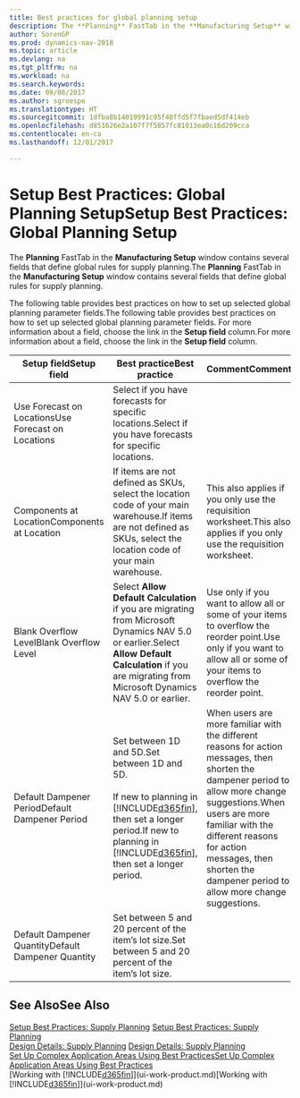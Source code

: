 ```yaml
---
title: Best practices for global planning setup
description: The **Planning** FastTab in the **Manufacturing Setup** window contains several fields that define global rules for supply planning.
author: SorenGP
ms.prod: dynamics-nav-2018
ms.topic: article
ms.devlang: na
ms.tgt_pltfrm: na
ms.workload: na
ms.search.keywords: 
ms.date: 09/08/2017
ms.author: sgroespe
ms.translationtype: HT
ms.sourcegitcommit: 1dfba8b14019991c95f40ffd5f7fbaed5df414eb
ms.openlocfilehash: d851626e2a107f7f5857fc81013ea0c16d209cca
ms.contentlocale: en-ca
ms.lasthandoff: 12/01/2017

---
```

# <a name="setup-best-practices-global-planning-setup"></a><span data-ttu-id="f725f-103">Setup Best Practices: Global Planning Setup</span><span class="sxs-lookup"><span data-stu-id="f725f-103">Setup Best Practices: Global Planning Setup</span></span>
<span data-ttu-id="f725f-104">The **Planning** FastTab in the **Manufacturing Setup** window contains several fields that define global rules for supply planning.</span><span class="sxs-lookup"><span data-stu-id="f725f-104">The **Planning** FastTab in the **Manufacturing Setup** window contains several fields that define global rules for supply planning.</span></span>  

 <span data-ttu-id="f725f-105">The following table provides best practices on how to set up selected global planning parameter fields.</span><span class="sxs-lookup"><span data-stu-id="f725f-105">The following table provides best practices on how to set up selected global planning parameter fields.</span></span> <span data-ttu-id="f725f-106">For more information about a field, choose the link in the **Setup field** column.</span><span class="sxs-lookup"><span data-stu-id="f725f-106">For more information about a field, choose the link in the **Setup field** column.</span></span>  

|<span data-ttu-id="f725f-107">Setup field</span><span class="sxs-lookup"><span data-stu-id="f725f-107">Setup field</span></span>|<span data-ttu-id="f725f-108">Best practice</span><span class="sxs-lookup"><span data-stu-id="f725f-108">Best practice</span></span>|<span data-ttu-id="f725f-109">Comment</span><span class="sxs-lookup"><span data-stu-id="f725f-109">Comment</span></span>|  
|-----------------|-------------------|-------------|  
|<span data-ttu-id="f725f-110">Use Forecast on Locations</span><span class="sxs-lookup"><span data-stu-id="f725f-110">Use Forecast on Locations</span></span>|<span data-ttu-id="f725f-111">Select if you have forecasts for specific locations.</span><span class="sxs-lookup"><span data-stu-id="f725f-111">Select if you have forecasts for specific locations.</span></span>||  
|<span data-ttu-id="f725f-112">Components at Location</span><span class="sxs-lookup"><span data-stu-id="f725f-112">Components at Location</span></span>|<span data-ttu-id="f725f-113">If items are not defined as SKUs, select the location code of your main warehouse.</span><span class="sxs-lookup"><span data-stu-id="f725f-113">If items are not defined as SKUs, select the location code of your main warehouse.</span></span>|<span data-ttu-id="f725f-114">This also applies if you only use the requisition worksheet.</span><span class="sxs-lookup"><span data-stu-id="f725f-114">This also applies if you only use the requisition worksheet.</span></span>|  
|<span data-ttu-id="f725f-115">Blank Overflow Level</span><span class="sxs-lookup"><span data-stu-id="f725f-115">Blank Overflow Level</span></span>|<span data-ttu-id="f725f-116">Select **Allow Default Calculation** if you are migrating from Microsoft Dynamics NAV 5.0 or earlier.</span><span class="sxs-lookup"><span data-stu-id="f725f-116">Select **Allow Default Calculation** if you are migrating from Microsoft Dynamics NAV 5.0 or earlier.</span></span>|<span data-ttu-id="f725f-117">Use only if you want to allow all or some of your items to overflow the reorder point.</span><span class="sxs-lookup"><span data-stu-id="f725f-117">Use only if you want to allow all or some of your items to overflow the reorder point.</span></span>|  
|<span data-ttu-id="f725f-118">Default Dampener Period</span><span class="sxs-lookup"><span data-stu-id="f725f-118">Default Dampener Period</span></span>|<span data-ttu-id="f725f-119">Set between 1D and 5D.</span><span class="sxs-lookup"><span data-stu-id="f725f-119">Set between 1D and 5D.</span></span><br /><br /> <span data-ttu-id="f725f-120">If new to planning in [!INCLUDE[d365fin](includes/d365fin_md.md)], then set a longer period.</span><span class="sxs-lookup"><span data-stu-id="f725f-120">If new to planning in [!INCLUDE[d365fin](includes/d365fin_md.md)], then set a longer period.</span></span>|<span data-ttu-id="f725f-121">When users are more familiar with the different reasons for action messages, then shorten the dampener period to allow more change suggestions.</span><span class="sxs-lookup"><span data-stu-id="f725f-121">When users are more familiar with the different reasons for action messages, then shorten the dampener period to allow more change suggestions.</span></span>|  
|<span data-ttu-id="f725f-122">Default Dampener Quantity</span><span class="sxs-lookup"><span data-stu-id="f725f-122">Default Dampener Quantity</span></span>|<span data-ttu-id="f725f-123">Set between 5 and 20 percent of the item’s lot size.</span><span class="sxs-lookup"><span data-stu-id="f725f-123">Set between 5 and 20 percent of the item’s lot size.</span></span>||  

## <a name="see-also"></a><span data-ttu-id="f725f-124">See Also</span><span class="sxs-lookup"><span data-stu-id="f725f-124">See Also</span></span>  
 <span data-ttu-id="f725f-125">[Setup Best Practices: Supply Planning](setup-best-practices-supply-planning.md) </span><span class="sxs-lookup"><span data-stu-id="f725f-125">[Setup Best Practices: Supply Planning](setup-best-practices-supply-planning.md) </span></span>  
 <span data-ttu-id="f725f-126">[Design Details: Supply Planning](design-details-supply-planning.md) </span><span class="sxs-lookup"><span data-stu-id="f725f-126">[Design Details: Supply Planning](design-details-supply-planning.md) </span></span>  
 [<span data-ttu-id="f725f-127">Set Up Complex Application Areas Using Best Practices</span><span class="sxs-lookup"><span data-stu-id="f725f-127">Set Up Complex Application Areas Using Best Practices</span></span>](set-up-complex-application-areas-using-best-practices.md)  
 <span data-ttu-id="f725f-128">[Working with [!INCLUDE[d365fin](includes/d365fin_md.md)]](ui-work-product.md)</span><span class="sxs-lookup"><span data-stu-id="f725f-128">[Working with [!INCLUDE[d365fin](includes/d365fin_md.md)]](ui-work-product.md)</span></span>

